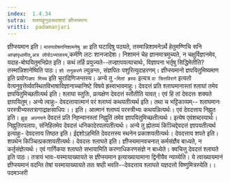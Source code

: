 ```yaml
---
index:  1.4.34
sutra:  श्लाघहूनुङस्थाशपां ज्ञीप्स्यमानः
vritti:  padamanjari
---
```


ज्ञीप्स्यमान इति। `मारणतोषणनिशामनेषु ज्ञा` इति घटादिषु पठ्यते, तस्मान्निशामनेऽर्थे हेतुमण्णिचि सनि `आप्ज्ञपृधामीत्`,`अत्र लोपोऽभ्यासस्य`,कर्मणि लटः शानजादेशः। निशामनं चेह ज्ञानमात्रमुच्यते, न चक्षुर्विज्ञानमेव, यदाह-बोघयितुमभिप्रेत इति। कथं तर्हि प्रयुज्यते--तज्ज्ञापयत्याचार्थः, विज्ञापना भर्तृषु सिद्धिमेतीति? तस्मान्निशानेष्विति पाठः। `शो तनूकरणे` ल्युडन्तः, संज्ञपितः पशुरित्युदाहरणम्। ज्ञीप्स्यमानो ज्ञपयितुमिष्यमाण इति प्रयोगः`ज्ञप मिच्च` इति चुरादिणिजन्तस्य। अन्ये तु -`मितां ह्रस्वः` इत्यत्र `वा चित्तविरागे` इत्यतो वेत्यनुवृत्तेर्व्यवस्थितविभाषाविज्ञानाच्चानिष्टे विषये ह्रस्वाभावमाहुः। देवदत्तं प्रति श्लाघमानास्तां श्लाघां तमेव ज्ञपयितुमिच्छतीत्यर्थ इति। श्लाघा स्तुतिः, प्रत्यक्षेण देवदत्तं स्तौतीति यावत्। एवं हि तां देवदत्तः शक्यते ज्ञापयितुम्। अन्ये त्वाहुः- देवदत्तायात्मानं परं श्लाघ्यं कथयतीत्यर्थ इति। तथा च भट्टिकाव्यम्--
श्लाघमानः परस्त्रीभ्यस्तत्रागाद्राक्षसाधिपः।। इति।
आत्मानं श्लाघ्यं परस्त्रीभ्यः कथयन्नित्यर्थः। एवं देवदत्ताय निह्नुत इति। `ह्नुङ् अपनयने` देवदत्तं प्रति निह्न्वानस्तां निह्नुतिं तमेव ज्ञापयितुमिच्छतीत्यर्थः। इत्येष एवंशब्दस्यार्थः। निह्नुतिरपलापः, संनिहितमेव देवदत्तं धनिकादेरपलपतीत्यर्थः। अन्ये तु ह्नोतव्यं किञ्चिद्देवदत्तं ज्ञापयतीत्यर्थ इत्याहुः- देवदत्ताय तिष्ठत इति। ईद्दशोऽहमिति देवदत्तस्य स्थनेन प्रकाशयतीत्यर्थः। देवदत्ताय शपते इति। शपथेन किञ्चित्प्रकाशयतीत्यर्थः। देवदत्तः श्लाघते इति। ज्ञीप्स्यमानवचनात् कर्मसंज्ञैव बाध्यते, न कर्तृसंज्ञेत्यर्थः। एवं गार्गिकया श्लाघते सभायामिति करणाधिकरणसंज्ञे न बाध्येते। क्वचित्तु देवदत्तं श्लाघते इति पाठः। तत्रायं भावः-यस्मायाख्यायते स ज्ञीप्स्यमान इत्याख्यायामाना द्विनीयैव न्याय्येति। ये त्वाख्यायमानं ज्ञीप्स्यमानं वदन्ति तेषां यस्मायाख्यायते ततः षष्ठी भवति--देवदत्ताय श्लाघते यज्ञदत्तो विष्णुमित्रस्येति।।
पदमञ्जरी
